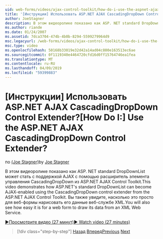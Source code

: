 ```yaml
---
uid: web-forms/videos/ajax-control-toolkit/how-do-i-use-the-aspnet-ajax-cascadingdropdown-control-extender
title: '[Инструкции] Использовать ASP.NET AJAX CascadingDropDown Control Extender? | Документы Майкрософт'
author: JoeStagner
description: В этом видеоролике показано как ASP. NET standard DropDownList может стать с поддержкой AJAX с помощью расширитель элемента управления CascadingDropDown из элемент управления AJAX ASP.NET...
ms.author: riande
ms.date: 01/24/2007
ms.assetid: 7dca3704-474b-4b0b-8294-5599279964d9
msc.legacyurl: /web-forms/videos/ajax-control-toolkit/how-do-i-use-the-aspnet-ajax-cascadingdropdown-control-extender
msc.type: video
ms.openlocfilehash: 50168b33019e32d42a14ad04c800e163513ec6ae
ms.sourcegitcommit: 0f1119340e4464720cfd16d0ff15764746ea1fea
ms.translationtype: MT
ms.contentlocale: ru-RU
ms.lasthandoff: 04/09/2019
ms.locfileid: "59399883"
---
```

# <a name="how-do-i-use-the-aspnet-ajax-cascadingdropdown-control-extender"></a><span data-ttu-id="c3d4a-104">[Инструкции] Использовать ASP.NET AJAX CascadingDropDown Control Extender?</span><span class="sxs-lookup"><span data-stu-id="c3d4a-104">[How Do I:] Use the ASP.NET AJAX CascadingDropDown Control Extender?</span></span>

<span data-ttu-id="c3d4a-105">по [(Joe Stagner)](https://github.com/JoeStagner)</span><span class="sxs-lookup"><span data-stu-id="c3d4a-105">by [Joe Stagner](https://github.com/JoeStagner)</span></span>

<span data-ttu-id="c3d4a-106">В этом видеоролике показано как ASP. NET standard DropDownList может стать с поддержкой AJAX с помощью расширитель элемента управления CascadingDropDown из ASP.NET AJAX Control Toolkit.</span><span class="sxs-lookup"><span data-stu-id="c3d4a-106">This video demonstrates how ASP.NET's standard DropDownList can become AJAX-enabled using the CascadingDropDown control extender from the ASP.NET AJAX Control Toolkit.</span></span> <span data-ttu-id="c3d4a-107">Вы также увидите, насколько это просто для веб-формы нарисовать его данные веб-службе XML.</span><span class="sxs-lookup"><span data-stu-id="c3d4a-107">You will also see how easy it is for a web form to draw its data from an XML Web Service.</span></span>

[<span data-ttu-id="c3d4a-108">&#9654;Просмотрите видео (27 минут)</span><span class="sxs-lookup"><span data-stu-id="c3d4a-108">&#9654; Watch video (27 minutes)</span></span>](https://channel9.msdn.com/Blogs/ASP-NET-Site-Videos/how-do-i-use-the-aspnet-ajax-cascadingdropdown-control-extender)

> [!div class="step-by-step"]
> <span data-ttu-id="c3d4a-109">[Назад](how-do-i-get-started-with-the-aspnet-ajax-control-toolkit.md)
> [Вперед](how-do-i-use-the-aspnet-ajax-textboxwatermark-control-extender.md)</span><span class="sxs-lookup"><span data-stu-id="c3d4a-109">[Previous](how-do-i-get-started-with-the-aspnet-ajax-control-toolkit.md)
[Next](how-do-i-use-the-aspnet-ajax-textboxwatermark-control-extender.md)</span></span>
